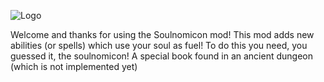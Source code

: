 ![Logo](https://raw.githubusercontent.com/PierKnight100/Soulnomicon/master/src/main/resources/logo.png)



Welcome and thanks for using the Soulnomicon mod!
This mod adds new abilities (or spells) which use your soul as fuel!
To do this you need, you guessed it, the soulnomicon! 
A special book found in an ancient dungeon (which is not implemented yet)

